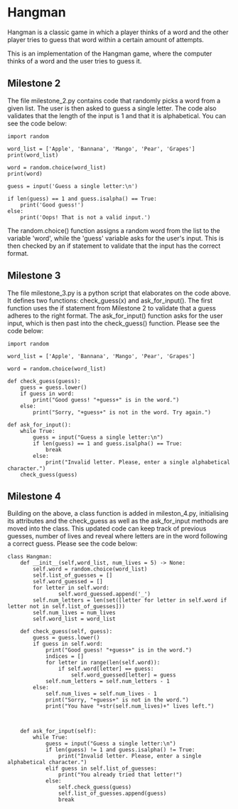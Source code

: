 # Hangman
Hangman is a classic game in which a player thinks of a word and the other player tries to guess that word within a certain amount of attempts.

This is an implementation of the Hangman game, where the computer thinks of a word and the user tries to guess it.

## Milestone 2

The file milestone_2.py contains code that randomly picks a word from a given list. The user is then asked to guess a single letter. The code also validates that the length of the input is 1 and that it is alphabetical. You can see the code below:

```
import random

word_list = ['Apple', 'Bannana', 'Mango', 'Pear', 'Grapes']
print(word_list)

word = random.choice(word_list)
print(word)

guess = input('Guess a single letter:\n')

if len(guess) == 1 and guess.isalpha() == True:
    print('Good guess!')
else:
    print('Oops! That is not a valid input.')

```


The random.choice() function assigns a random word from the list to the variable 'word', while the 'guess' variable asks for the user's input. This is then checked by an if statement to validate that the input has the correct format.

## Milestone 3

The file milestone_3.py is a python script that elaborates on the code above. It defines two functions: check_guess(x) and ask_for_input(). The first function uses the if statement from Milestone 2 to validate that a guess adheres to the right format. The ask_for_input() function asks for the user input, which is then past into the check_guess() function. Please see the code below:

```
import random

word_list = ['Apple', 'Bannana', 'Mango', 'Pear', 'Grapes']

word = random.choice(word_list)

def check_guess(guess):
    guess = guess.lower()
    if guess in word:
        print("Good guess! "+guess+" is in the word.")
    else:
        print("Sorry, "+guess+" is not in the word. Try again.")

def ask_for_input():
    while True:
        guess = input("Guess a single letter:\n")
        if len(guess) == 1 and guess.isalpha() == True:
            break
        else:
            print("Invalid letter. Please, enter a single alphabetical character.")
    check_guess(guess)
```

## Milestone 4

Building on the above, a class function is added in mileston_4.py, initialising its attributes and the check_guess as well as the ask_for_input methods are moved into the class. This updated code can keep track of previous guesses, number of lives and reveal where letters are in the word following a correct guess.
Please see the code below:

```
class Hangman:
    def __init__(self,word_list, num_lives = 5) -> None:
        self.word = random.choice(word_list)
        self.list_of_guesses = []
        self.word_guessed = []
        for letter in self.word:
                self.word_guessed.append('_')
        self.num_letters = len(set([letter for letter in self.word if letter not in self.list_of_guesses]))
        self.num_lives = num_lives
        self.word_list = word_list

    def check_guess(self, guess):
        guess = guess.lower()
        if guess in self.word:
            print("Good guess! "+guess+" is in the word.")
            indices = []
            for letter in range(len(self.word)):
                if self.word[letter] == guess:
                    self.word_guessed[letter] = guess
            self.num_letters = self.num_letters - 1
        else:
            self.num_lives = self.num_lives - 1
            print("Sorry, "+guess+" is not in the word.")
            print("You have "+str(self.num_lives)+" lives left.")
        

            
    def ask_for_input(self):
        while True:
            guess = input("Guess a single letter:\n")
            if len(guess) != 1 and guess.isalpha() != True:
                print("Invalid letter. Please, enter a single alphabetical character.")
            elif guess in self.list_of_guesses:
                print("You already tried that letter!")
            else:
                self.check_guess(guess)
                self.list_of_guesses.append(guess)
                break
```